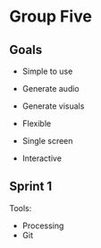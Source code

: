 # Group Five

## Goals

* Simple to use
* Generate audio
* Generate visuals

* Flexible
* Single screen
* Interactive

## Sprint 1

Tools:

* Processing
* Git 
